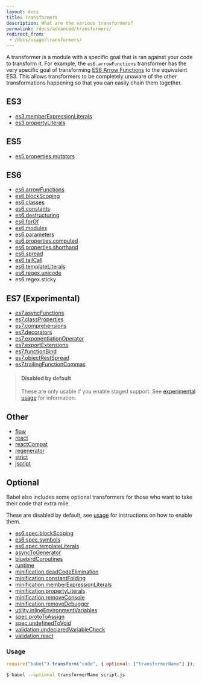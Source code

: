 ```yaml
---
layout: docs
title: Transformers
description: What are the various transformers?
permalink: /docs/advanced/transformers/
redirect_from:
 - /docs/usage/transformers/
---
```


A transformer is a module with a specific goal that is ran against your code to transform it. For example,
the `es6.arrowFunctions` transformer has the very specific goal of transforming [ES6 Arrow Functions](https://babeljs.io/docs/learn-es2015/#arrows)
to the equivalent ES3. This allows transformers to be completely unaware of the other transformations happening
so that you can easily chain them together.

## ES3

 - [es3.memberExpressionLiterals](/docs/advanced/transformers/es3/member-expression-literals)
 - [es3.propertyLiterals](/docs/advanced/transformers/es3/property-literals)

## ES5

 - [es5.properties.mutators](/docs/advanced/transformers/es5/properties-mutators)

## ES6

 - [es6.arrowFunctions](/docs/learn-es2015/#arrows)
 - [es6.blockScoping](/docs/learn-es2015/#let-const)
 - [es6.classes](/docs/learn-es2015/#classes)
 - [es6.constants](/docs/learn-es2015/#let-const)
 - [es6.destructuring](/docs/learn-es2015/#destructuring)
 - [es6.forOf](/docs/learn-es2015/#iterators-for-of)
 - [es6.modules](/docs/learn-es2015/#modules)
 - [es6.parameters](/docs/learn-es2015/#default-rest-spread)
 - [es6.properties.computed](/docs/learn-es2015/#enhanced-object-literals)
 - [es6.properties.shorthand](/docs/learn-es2015/#enhanced-object-literals)
 - [es6.spread](/docs/learn-es2015/#default-rest-spread)
 - [es6.tailCall](/docs/learn-es2015/#tail-calls)
 - [es6.templateLiterals](/docs/learn-es2015/#template-strings)
 - [es6.regex.unicode](/docs/learn-es2015/#unicode)
 - es6.regex.sticky

## ES7 (Experimental)

- [es7.asyncFunctions](https://github.com/lukehoban/ecmascript-asyncawait)
- [es7.classProperties](https://gist.github.com/jeffmo/054df782c05639da2adb)
- [es7.comprehensions](/docs/advanced/transformers/comprehensions)
- [es7.decorators](https://github.com/wycats/javascript-decorators)
- [es7.exponentiationOperator](https://github.com/rwaldron/exponentiation-operator)
- [es7.exportExtensions](https://github.com/leebyron/ecmascript-more-export-from)
- [es7.functionBind](https://github.com/zenparsing/es-function-bind)
- [es7.objectRestSpread](https://github.com/sebmarkbage/ecmascript-rest-spread)
- [es7.trailingFunctionCommas](https://github.com/jeffmo/es-trailing-function-commas)

<blockquote class="babel-callout babel-callout-warning">
  <h4>Disabled by default</h4>
  <p>
    These are only usable if you enable staged support. See <a href="/docs/usage/experimental">experimental usage</a> for information.
  </p>
</blockquote>

## Other

 - [flow](/docs/advanced/transformers/other/flow)
 - [react](/docs/advanced/transformers/other/react)
 - [reactCompat](/docs/advanced/transformers/other/react-compat)
 - [regenerator](/docs/advanced/transformers/other/regenerator)
 - [strict](/docs/advanced/transformers/other/strict)
 - [jscript](/docs/advanced/transformers/other/jscript)

## Optional

Babel also includes some optional transformers for those who want to take their code that extra mile.

These are disabled by default, see [usage](#usage) for instructions on how to enable them.

 - [es6.spec.blockScoping](/docs/advanced/transformers/es6/spec-block-scoping)
 - [es6.spec.symbols](/docs/advanced/transformers/es6/spec-symbols)
 - [es6.spec.templateLiterals](/docs/advanced/transformers/es6/spec-template-literals)
 - [asyncToGenerator](/docs/advanced/transformers/other/async-to-generator)
 - [bluebirdCoroutines](/docs/advanced/transformers/other/bluebird-coroutines)
 - [runtime](/docs/usage/runtime)
 - [minification.deadCodeElimination](/docs/advanced/transformers/minification/dead-code-elimination)
 - [minification.constantFolding](/docs/advanced/transformers/minification/constant-folding)
 - [minification.memberExpressionLiterals](/docs/advanced/transformers/minification/member-expression-literals)
 - [minification.propertyLiterals](/docs/advanced/transformers/minification/property-literals)
 - [minification.removeConsole](/docs/advanced/transformers/utility/remove-console)
 - [minification.removeDebugger](/docs/advanced/transformers/utility/remove-debugger)
 - [utility.inlineEnvironmentVariables](/docs/advanced/transformers/utility/inline-environment-variables)
 - [spec.protoToAssign](/docs/advanced/transformers/spec/proto-to-assign)
 - [spec.undefinedToVoid](/docs/advanced/transformers/spec/undefined-to-void)
 - [validation.undeclaredVariableCheck](/docs/advanced/transformers/validation/undeclared-variable-check)
 - [validation.react](/docs/advanced/transformers/validation/react)

### Usage

```javascript
require("babel").transform("code", { optional: ["transformerName"] });
```

```sh
$ babel --optional transformerName script.js
```
